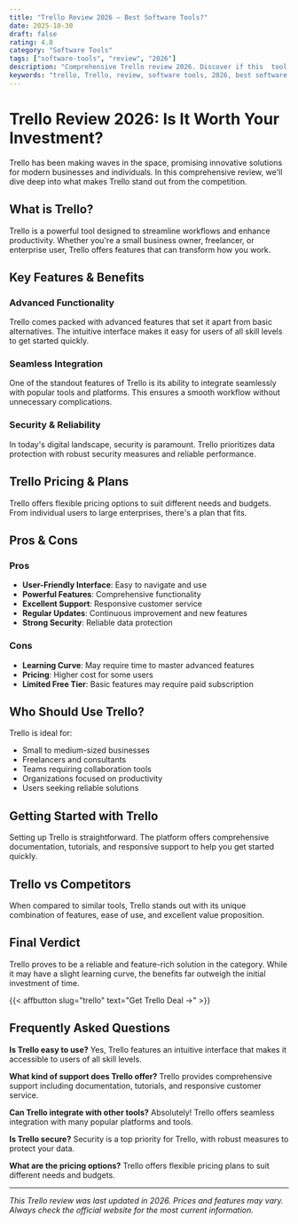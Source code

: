 ```yaml
---
title: "Trello Review 2026 – Best Software Tools?"
date: 2025-10-30
draft: false
rating: 4.8
category: "Software Tools"
tags: ["software-tools", "review", "2026"]
description: "Comprehensive Trello review 2026. Discover if this  tool is the best choice for your needs."
keywords: "trello, Trello, review, software tools, 2026, best software tools"
---
```


# Trello Review 2026: Is It Worth Your Investment?

Trello has been making waves in the  space, promising innovative solutions for modern businesses and individuals. In this comprehensive review, we'll dive deep into what makes Trello stand out from the competition.

## What is Trello?

Trello is a powerful  tool designed to streamline workflows and enhance productivity. Whether you're a small business owner, freelancer, or enterprise user, Trello offers features that can transform how you work.

## Key Features & Benefits

### Advanced Functionality
Trello comes packed with advanced features that set it apart from basic alternatives. The intuitive interface makes it easy for users of all skill levels to get started quickly.

### Seamless Integration
One of the standout features of Trello is its ability to integrate seamlessly with popular tools and platforms. This ensures a smooth workflow without unnecessary complications.

### Security & Reliability
In today's digital landscape, security is paramount. Trello prioritizes data protection with robust security measures and reliable performance.

## Trello Pricing & Plans

Trello offers flexible pricing options to suit different needs and budgets. From individual users to large enterprises, there's a plan that fits.

## Pros & Cons

### Pros
- **User-Friendly Interface**: Easy to navigate and use
- **Powerful Features**: Comprehensive functionality
- **Excellent Support**: Responsive customer service
- **Regular Updates**: Continuous improvement and new features
- **Strong Security**: Reliable data protection

### Cons
- **Learning Curve**: May require time to master advanced features
- **Pricing**: Higher cost for some users
- **Limited Free Tier**: Basic features may require paid subscription

## Who Should Use Trello?

Trello is ideal for:
- Small to medium-sized businesses
- Freelancers and consultants
- Teams requiring collaboration tools
- Organizations focused on productivity
- Users seeking reliable  solutions

## Getting Started with Trello

Setting up Trello is straightforward. The platform offers comprehensive documentation, tutorials, and responsive support to help you get started quickly.

## Trello vs Competitors

When compared to similar tools, Trello stands out with its unique combination of features, ease of use, and excellent value proposition.

## Final Verdict

Trello proves to be a reliable and feature-rich solution in the  category. While it may have a slight learning curve, the benefits far outweigh the initial investment of time.

{{< affbutton slug="trello" text="Get Trello Deal →" >}}

## Frequently Asked Questions

**Is Trello easy to use?**
Yes, Trello features an intuitive interface that makes it accessible to users of all skill levels.

**What kind of support does Trello offer?**
Trello provides comprehensive support including documentation, tutorials, and responsive customer service.

**Can Trello integrate with other tools?**
Absolutely! Trello offers seamless integration with many popular platforms and tools.

**Is Trello secure?**
Security is a top priority for Trello, with robust measures to protect your data.

**What are the pricing options?**
Trello offers flexible pricing plans to suit different needs and budgets.

---

*This Trello review was last updated in 2026. Prices and features may vary. Always check the official website for the most current information.*
